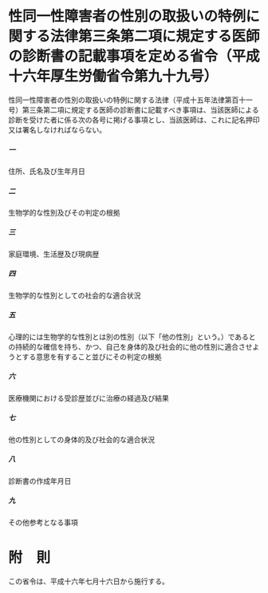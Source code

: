 # 性同一性障害者の性別の取扱いの特例に関する法律第三条第二項に規定する医師の診断書の記載事項を定める省令（平成十六年厚生労働省令第九十九号）
性同一性障害者の性別の取扱いの特例に関する法律（平成十五年法律第百十一号）第三条第二項に規定する医師の診断書に記載すべき事項は、当該医師による診断を受けた者に係る次の各号に掲げる事項とし、当該医師は、これに記名押印又は署名しなければならない。
##### 一
住所、氏名及び生年月日
##### 二
生物学的な性別及びその判定の根拠
##### 三
家庭環境、生活歴及び現病歴
##### 四
生物学的な性別としての社会的な適合状況
##### 五
心理的には生物学的な性別とは別の性別（以下「他の性別」という。）であるとの持続的な確信を持ち、かつ、自己を身体的及び社会的に他の性別に適合させようとする意思を有すること並びにその判定の根拠
##### 六
医療機関における受診歴並びに治療の経過及び結果
##### 七
他の性別としての身体的及び社会的な適合状況
##### 八
診断書の作成年月日
##### 九
その他参考となる事項
# 附　則
この省令は、平成十六年七月十六日から施行する。
